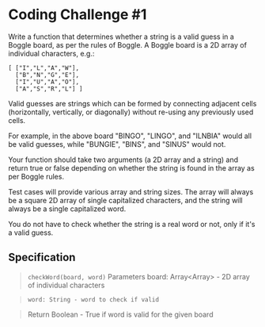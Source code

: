 # Coding Challenge #1
Write a function that determines whether a string is a valid guess in a Boggle board, as per the rules of Boggle. A Boggle board is a 2D array of individual characters, e.g.:

```
[ ["I","L","A","W"],
  ["B","N","G","E"],
  ["I","U","A","O"],
  ["A","S","R","L"] ]
```
Valid guesses are strings which can be formed by connecting adjacent cells (horizontally, vertically, or diagonally) without re-using any previously used cells.

For example, in the above board "BINGO", "LINGO", and "ILNBIA" would all be valid guesses, while "BUNGIE", "BINS", and "SINUS" would not.

Your function should take two arguments (a 2D array and a string) and return true or false depending on whether the string is found in the array as per Boggle rules.

Test cases will provide various array and string sizes. The array will always be a square 2D array of single capitalized characters, and the string will always be a single capitalized word.

You do not have to check whether the string is a real word or not, only if it's a valid guess.

## Specification
>```checkWord(board, word)```
Parameters
board: Array<Array<String>> - 2D array of individual characters

>```word: String - word to check if valid```

>Return
Boolean - True if word is valid for the given board
